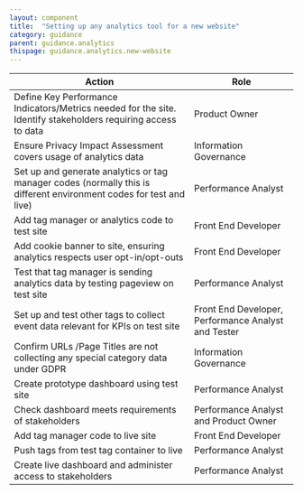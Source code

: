 ```yaml
---
layout: component
title:  "Setting up any analytics tool for a new website"
category: guidance
parent: guidance.analytics
thispage: guidance.analytics.new-website
---
```


<table class="ds_table">
<thead>
<tr>
<th>Action</th>
<th>Role</th></tr>
</thead>
<tbody>
<tr>
<td>Define Key Performance Indicators/Metrics needed for the site. Identify stakeholders requiring access to data</td>
<td>Product Owner</td>
</tr>
<tr>
<td>Ensure Privacy Impact Assessment covers usage of analytics data</td>
<td>Information Governance</td>
</tr>
<tr>
<td>Set up and generate analytics or tag manager codes (normally this is different environment codes for test and live)</td>
<td>Performance Analyst</td>
</tr>
<tr>
<td>Add tag manager or analytics code to test site</td>
<td>Front End Developer</td>
</tr>
<tr>
<td>Add cookie banner to site, ensuring analytics respects user opt-in/opt-outs</td>
<td>Front End Developer</td>
</tr>
<tr>
<td>Test that tag manager is sending analytics data by testing pageview on test site</td>
<td>Performance Analyst</td>
</tr>
<tr>
<td>Set up and test other tags to collect event data relevant for KPIs on test site</td>
<td>Front End Developer, Performance Analyst and Tester</td>
</tr>
<tr>
<td>Confirm URLs /Page Titles are not collecting any special category data under GDPR</td>
<td>Information Governance</td>
</tr>
<tr>
<td>Create prototype dashboard using test site</td>
<td>Performance Analyst</td>
</tr>
<tr>
<td>Check dashboard meets requirements of stakeholders</td>
<td>Performance Analyst and Product Owner</td>
</tr>
<tr>
<td>Add tag manager code to live site</td>
<td>Front End Developer</td>
</tr>
<tr>
<td>Push tags from test tag container to live</td>
<td>Performance Analyst</td>
</tr>
<tr>
<td>Create live dashboard and administer access to stakeholders</td>
<td>Performance Analyst</td>
</tr>
</tbody>
</table>

